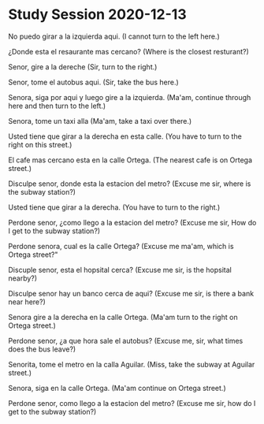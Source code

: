 # Study Session 2020-12-13

No puedo girar a la izquierda aqui.
(I cannot turn to the left here.)

¿Donde esta el resaurante mas cercano?
(Where is the closest resturant?)

Senor, gire a la dereche 
(Sir, turn to the right.) 

Senor, tome el autobus aqui.
(Sir, take the bus here.) 

Senora, siga por aqui y luego gire a la izquierda.
(Ma'am, continue through here and then turn to the left.) 

Senora, tome un taxi alla 
(Ma'am, take a taxi over there.) 

Usted tiene que girar a la derecha en esta calle.
(You have to turn to the right on this street.)

El cafe mas cercano esta en la calle Ortega. 
(The nearest cafe is on Ortega street.)

Disculpe senor, donde esta la estacion del metro? 
(Excuse me sir, where is the subway station?)

Usted tiene que girar a la derecha.
(You have to turn to the right.)

Perdone senor, ¿como llego a la estacion del metro? 
(Excuse me sir, How do I get to the subway station?)

Perdone senora, cual es la calle Ortega? 
(Excuse me ma'am, which is Ortega street?" 

Discuple senor, esta el hopsital cerca? 
(Excuse me sir, is the hopsital nearby?)

Disculpe senor hay un banco cerca de aqui?
(Excuse me sir, is there a bank near here?)

Senora gire a la derecha en la calle Ortega. 
(Ma'am turn to the right on Ortega street.)

Perdone senor, ¿a que hora sale el autobus? 
(Excuse me, sir, what times does the bus leave?)

Senorita, tome el metro en la calla Aguilar. 
(Miss, take the subway at Aguilar street.)

Senora, siga en la calle Ortega.
(Ma'am continue on Ortega street.)

Perdone senor, como llego a la estacion del metro? 
(Excuse me sir, how do I get to the subway station?)
